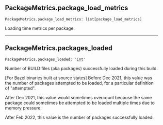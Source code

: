 

## PackageMetrics.package\_load\_metrics

<pre class="language-python"><code><span class="source python"><span class="meta qualified-name python"><span class="meta generic-name python">PackageMetrics</span><span class="punctuation accessor dot python">.</span><span class="meta generic-name python">package_load_metrics</span></span><span class="punctuation separator annotation variable python">:</span> <span class="meta item-access python"><span class="meta qualified-name python"><span class="support type python">list</span></span></span><span class="meta item-access python"><span class="punctuation section brackets begin python">[</span></span><span class="meta item-access arguments python"><span class="meta qualified-name python"><span class="meta generic-name python">package_load_metrics</span></span></span><span class="meta item-access python"><span class="punctuation section brackets end python">]</span></span></span></code></pre>

Loading time metrics per package.

***

## PackageMetrics.packages\_loaded

<pre class="language-python"><code><span class="source python"><span class="meta qualified-name python"><span class="meta generic-name python">PackageMetrics</span><span class="punctuation accessor dot python">.</span><span class="meta generic-name python">packages_loaded</span></span><span class="punctuation separator annotation variable python">:</span> <span class="meta string python"><span class="string quoted single python"><span class="punctuation definition string begin python">&#39;</span></span></span><span class="meta string python"><span class="string quoted single python"><a href="/lib/int">int</a><span class="punctuation definition string end python">&#39;</span></span></span></span></code></pre>

Number of BUILD files (aka packages) successfully loaded during this build.

\[For Bazel binaries built at source states] Before Dec 2021, this value
was the number of packages attempted to be loaded, for a particular
definition of "attempted".

After Dec 2021, this value would sometimes overcount because the same
package could sometimes be attempted to be loaded multiple times due to
memory pressure.

After Feb 2022, this value is the number of packages successfully
loaded.
